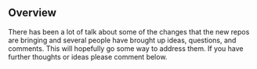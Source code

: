 ## Overview

There has been a lot of talk about some of the changes that the new repos are bringing and several people have brought up ideas, questions, and comments.  This will hopefully go some way to address them.  If you have further thoughts or ideas please comment below.
